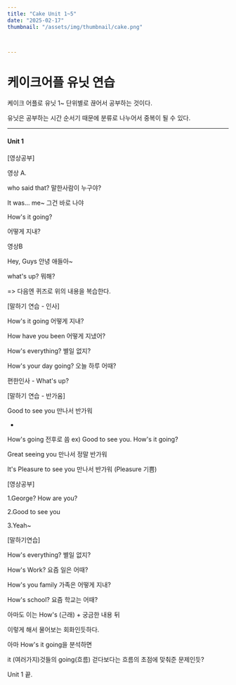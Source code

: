 ```yaml
---
title: "Cake Unit 1~5"
date: "2025-02-17"
thumbnail: "/assets/img/thumbnail/cake.png"



---
```


# 케이크어플 유닛 연습

케이크 어플로 유닛 1~ 단위별로 끊어서 공부하는 것이다.

유닛은 공부하는 시간 순서기 때문에 분류로 나누어서 중복이 될 수 있다.



------

#### Unit 1

[영상공부]

영상 A.

who said that?
말한사람이 누구야?

It was... me~ 
그건 바로 나야

How's it going? 

어떻게 지내?



영상B

Hey, Guys
안녕 애들아~

what's up?
뭐해?



=> 다음엔 퀴즈로 위의 내용을 복습한다.



[말하기 연습 - 인사]

How's it going 
어떻게 지내?

How have you been
어떻게 지냈어?

How's everything?
별일 없지?

How's your day going?
오늘 하루 어때?

편한인사 - What's up?



[말하기 연습 - 반가움]

Good to see you
만나서 반가워

+
How's going 전후로 씀
ex) Good to see you. How's it going?

Great seeing you
만나서 정말 반가워

It's Pleasure to see you 
만나서 반가워 (Pleasure 기쁨)



[영상공부]

1.George? How are you?

2.Good to see you

3.Yeah~



[말하기연습]

How's everything?
별일 없지?

How's Work?
요즘 일은 어때?

How's you family
가족은 어떻게 지내?

How's school?
요즘 학교는 어때?



아마도 이는 How's (근래) + 궁금한 내용 뒤

이렇게 해서 물어보는 회화인듯하다.



아마 How's it going을 분석하면

it (여러가지)것들의 going(흐름) 걷다보다는 흐름의 초점에 맞춰준 문제인듯?



Unit 1 끝.